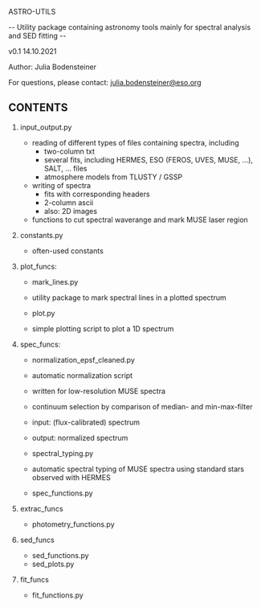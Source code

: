 ASTRO-UTILS

-- Utility package containing astronomy tools mainly for spectral analysis and SED fitting --

v0.1  14.10.2021

Author: Julia Bodensteiner

For questions, please contact:  julia.bodensteiner@eso.org



CONTENTS
-------------------------------------------------------------------------------------------------------------------
1. input_output.py
   - reading of different types of files containing spectra, including 
     + two-column txt
     + several fits, including HERMES, ESO (FEROS, UVES, MUSE, ...), SALT, ... files
     + atmosphere models from TLUSTY / GSSP
   - writing of spectra 
     + fits with corresponding headers
     + 2-column ascii
     + also: 2D images
   - functions to cut spectral waverange and mark MUSE laser region

2. constants.py
   - often-used constants

3. plot_funcs: 
   -  mark_lines.py
	- utility package to mark spectral lines in a plotted spectrum

   - plot.py
	- simple plotting script to plot a 1D spectrum

4. spec_funcs:
   - normalization_epsf_cleaned.py
	- automatic normalization script
	- written for low-resolution MUSE spectra
	- continuum selection by comparison of median- and min-max-filter
	- input:  (flux-calibrated) spectrum
	- output: normalized spectrum

   - spectral_typing.py
	- automatic spectral typing of MUSE spectra using standard stars observed with HERMES

   - spec_functions.py

5. extrac_funcs
   - photometry_functions.py

6. sed_funcs
   - sed_functions.py
   - sed_plots.py

7. fit_funcs
   - fit_functions.py

